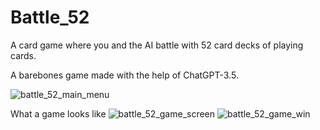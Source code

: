 # Battle_52
A card game where you and the AI battle with 52 card decks of playing cards.

A barebones game made with the help of ChatGPT-3.5.

![battle_52_main_menu](https://github.com/xbackslash/Battle_52/assets/81842238/a261eed4-d77d-4c3c-b6a6-f0d5a82cac44)

What a game looks like
![battle_52_game_screen](https://github.com/xbackslash/Battle_52/assets/81842238/bd3d8587-4238-41a7-9aeb-43d89afa6434)
![battle_52_game_win](https://github.com/xbackslash/Battle_52/assets/81842238/2967a425-379e-42e5-99f4-e3b85511576a)
